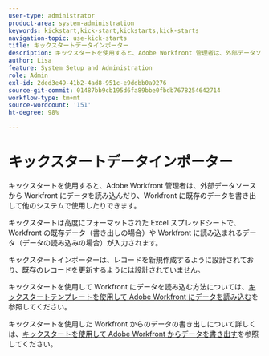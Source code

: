 ```yaml
---
user-type: administrator
product-area: system-administration
keywords: kickstart,kick-start,kickstarts,kick-starts
navigation-topic: use-kick-starts
title: キックスタートデータインポーター
description: キックスタートを使用すると、Adobe Workfront 管理者は、外部データソースから Workfront にデータを読み込んだり、Workfront に既存のデータを書き出して他のシステムで使用したりできます。
author: Lisa
feature: System Setup and Administration
role: Admin
exl-id: 2ded3e49-41b2-4ad8-951c-e9ddbb0a9276
source-git-commit: 01487bb9cb195d6fa89bbe0fbdb7678254642714
workflow-type: tm+mt
source-wordcount: '151'
ht-degree: 98%

---
```


# キックスタートデータインポーター

キックスタートを使用すると、Adobe Workfront 管理者は、外部データソースから Workfront にデータを読み込んだり、Workfront に既存のデータを書き出して他のシステムで使用したりできます。

キックスタートは高度にフォーマットされた Excel スプレッドシートで、Workfront の既存データ（書き出しの場合）や Workfront に読み込まれるデータ（データの読み込みの場合）が入力されます。

キックスタートインポーターは、レコードを新規作成するように設計されており、既存のレコードを更新するようには設計されていません。

キックスタートを使用して Workfront にデータを読み込む方法については、[キックスタートテンプレートを使用して Adobe Workfront にデータを読み込む](../../../administration-and-setup/manage-workfront/using-kick-starts/import-data-via-kickstarts.md)を参照してください。

キックスタートを使用した Workfront からのデータの書き出しについて詳しくは、[キックスタートを使用して Adobe Workfront からデータを書き出す](../../../administration-and-setup/manage-workfront/using-kick-starts/export-data-from-wf-via-kick-starts.md)を参照してください。
